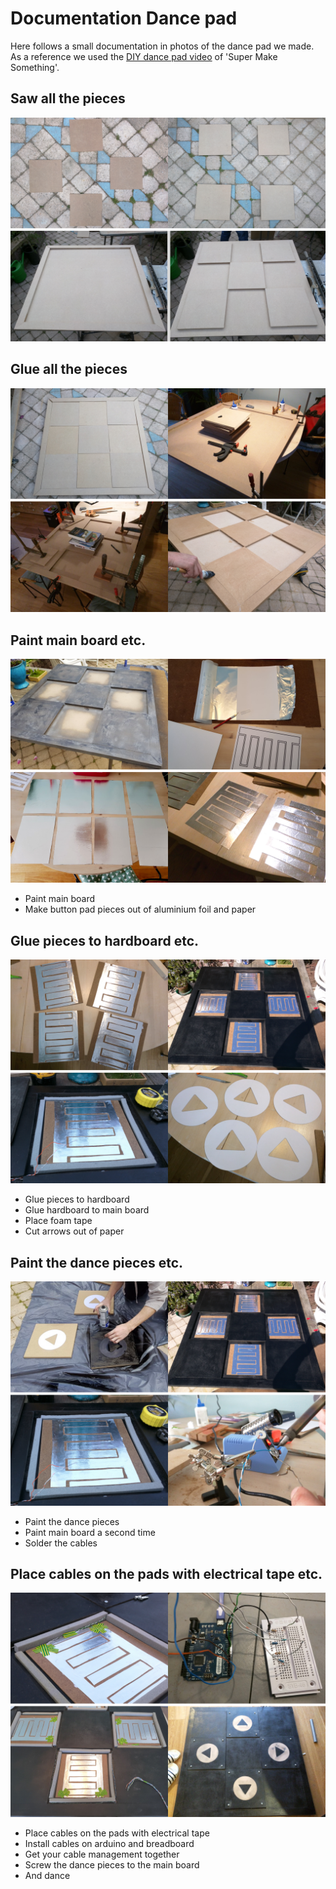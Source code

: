 # Documentation Dance pad
Here follows a small documentation in photos of the dance pad we made. As a reference we used the [DIY dance pad video](https://www.youtube.com/watch?v=nXjj9IXUaA4&feature=youtu.be) of 'Super Make Something'.

## Saw all the pieces
![Saw all the pieces](https://github.com/olli208/minor-project3/blob/master/docs/proces-1.png?raw=true)

## Glue all the pieces
![Glue all the pieces](https://github.com/olli208/minor-project3/blob/master/docs/proces-2.png?raw=true)

## Paint main board etc.
![paint main board make button pads](https://github.com/olli208/minor-project3/blob/master/docs/proces-3.png?raw=true)

- Paint main board
- Make button pad pieces out of aluminium foil and paper 

## Glue pieces to hardboard etc.
![Glue pieces to hardboard etc.](https://github.com/olli208/minor-project3/blob/master/docs/proces-4.png?raw=true)

- Glue pieces to hardboard
- Glue hardboard to main board
- Place foam tape
- Cut arrows out of paper

## Paint the dance pieces etc.
![Paint the dance pieces](https://github.com/olli208/minor-project3/blob/master/docs/proces-5.png?raw=true)

- Paint the dance pieces
- Paint main board a second time
- Solder the cables

## Place cables on the pads with electrical tape etc.
![Glue all the pieces](https://github.com/olli208/minor-project3/blob/master/docs/proces-6.png?raw=true)

- Place cables on the pads with electrical tape
- Install cables on arduino and breadboard
- Get your cable management together
- Screw the dance pieces to the main board
- And dance





